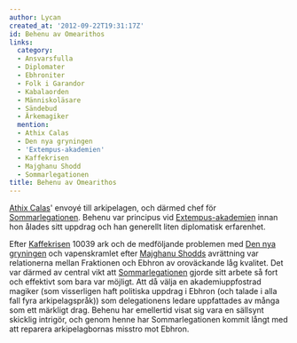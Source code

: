 ```yaml
---
author: Lycan
created_at: '2012-09-22T19:31:17Z'
id: Behenu av Omearithos
links:
  category:
  - Ansvarsfulla
  - Diplomater
  - Ebhroniter
  - Folk i Garandor
  - Kabalaorden
  - Människoläsare
  - Sändebud
  - Ärkemagiker
  mention:
  - Athix Calas
  - Den nya gryningen
  - 'Extempus-akademien'
  - Kaffekrisen
  - Majghanu Shodd
  - Sommarlegationen
title: Behenu av Omearithos
---
```


[Athix Calas]' envoyé till arkipelagen, och därmed chef för [Sommarlegationen]. Behenu var principus
vid [Extempus-akademien] innan hon ålades sitt uppdrag och han generellt liten diplomatisk
erfarenhet.

Efter [Kaffekrisen] 10039 ark och de medföljande problemen med [Den nya gryningen] och vapenskramlet
efter [Majghanu Shodds] avrättning var relationerna mellan Fraktionen och Ebhron av oroväckande låg
kvalitet. Det var därmed av central vikt att [Sommarlegationen] gjorde sitt arbete så fort och
effektivt som bara var möjligt. Att då välja en akademiuppfostrad magiker (som visserligen haft
politiska uppdrag i Ebhron (och talade i alla fall fyra arkipelagspråk)) som delegationens ledare
uppfattades av många som ett märkligt drag. Behenu har emellertid visat sig vara en sällsynt
skicklig intrigör, och genom henne har Sommarlegationen kommit långt med att reparera
arkipelagbornas misstro mot Ebhron.

  [Athix Calas]: Athix_Calas
  [Sommarlegationen]: Sommarlegationen
  [Extempus-akademien]: Extempus-akademien
  [Kaffekrisen]: Kaffekrisen
  [Den nya gryningen]: Den_nya_gryningen
  [Majghanu Shodds]: Majghanu_Shodd
